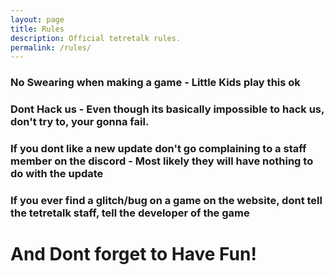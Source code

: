 ```yaml
---
layout: page
title: Rules
description: Official tetretalk rules.
permalink: /rules/
---
```


### No Swearing when making a game - Little Kids play this ok

### Dont Hack us - Even though its basically impossible to hack us, don't try to, your gonna fail.

### If you dont like a new update don't go complaining to a staff member on the discord - Most likely they will have nothing to do with the update

### If you ever find a glitch/bug on a game on the website, dont tell the tetretalk staff, tell the developer of the game

# And Dont forget to Have Fun!
